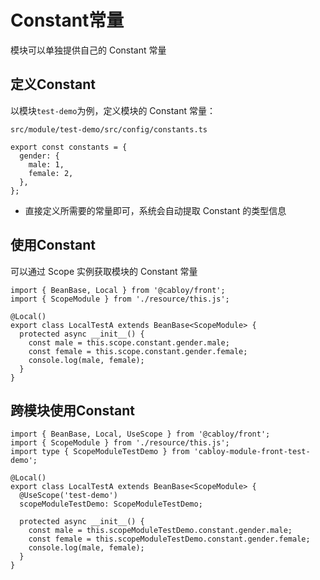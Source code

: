 # Constant常量

模块可以单独提供自己的 Constant 常量

## 定义Constant

以模块`test-demo`为例，定义模块的 Constant 常量：

`src/module/test-demo/src/config/constants.ts`

```typescript{2-5}
export const constants = {
  gender: {
    male: 1,
    female: 2,
  },
};
```

- 直接定义所需要的常量即可，系统会自动提取 Constant 的类型信息

## 使用Constant

可以通过 Scope 实例获取模块的 Constant 常量

```typescript{7-9}
import { BeanBase, Local } from '@cabloy/front';
import { ScopeModule } from './resource/this.js';

@Local()
export class LocalTestA extends BeanBase<ScopeModule> {
  protected async __init__() {
    const male = this.scope.constant.gender.male;
    const female = this.scope.constant.gender.female;
    console.log(male, female);
  }
}
```

## 跨模块使用Constant

```typescript{3,7-8,11-13}
import { BeanBase, Local, UseScope } from '@cabloy/front';
import { ScopeModule } from './resource/this.js';
import type { ScopeModuleTestDemo } from 'cabloy-module-front-test-demo';

@Local()
export class LocalTestA extends BeanBase<ScopeModule> {
  @UseScope('test-demo')
  scopeModuleTestDemo: ScopeModuleTestDemo;

  protected async __init__() {
    const male = this.scopeModuleTestDemo.constant.gender.male;
    const female = this.scopeModuleTestDemo.constant.gender.female;
    console.log(male, female);
  }
}
```
